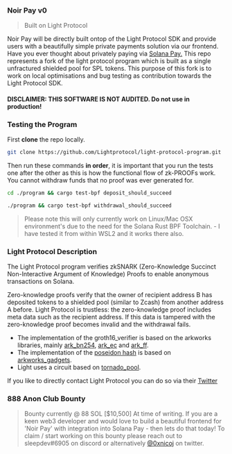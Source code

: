 ### Noir Pay v0
> Built on Light Protocol

Noir Pay will be directly built ontop of the Light Protocol SDK and provide users with a beautifully simple private payments solution via our frontend. Have you ever thought about privately paying via [Solana Pay.](https://github.com/solana-labs/solana-pay/) This repo represents a fork of the light protocol program which is built as a single unfractured shielded pool for SPL tokens. This purpose of this fork is to work on local optimisations and bug testing as contribution towards the Light Protocol SDK. 

#### DISCLAIMER: THIS SOFTWARE IS NOT AUDITED. Do not use in production!

### Testing the Program
First **clone** the repo locally. 
```bash
git clone https://github.com/Lightprotocol/light-protocol-program.git
```
Then run these commands **in order**, it is important that you run the tests one after the other as this is how the functional flow of zk-PROOFs work. You cannot withdraw funds that no proof was ever generated for. 
```bash
cd ./program && cargo test-bpf deposit_should_succeed
```
```bash
./program && cargo test-bpf withdrawal_should_succeed
```
> Please note this will only currently work on Linux/Mac OSX environment's due to the need for the Solana Rust BPF Toolchain. - I have tested it from within WSL2 and it works there also. 

### Light Protocol Description

The Light Protocol program verifies zkSNARK (Zero-Knowledge Succinct Non-Interactive Argument of Knowledge) Proofs to enable anonymous transactions on Solana. 

Zero-knowledge proofs verify that the owner of recipient address B has deposited tokens to a shielded pool (similar to Zcash) from another address A before.
Light Protocol is trustless: the zero-knowledge proof includes meta data such as the recipient address. If this data is tampered with the zero-knowledge proof becomes invalid and the withdrawal fails.

- The implementation of the groth16_verifier is based on the arkworks libraries, mainly [ark_bn254](https://docs.rs/ark-bn254/0.3.0/ark_bn254/), [ark_ec](https://docs.rs/ark-ec/0.3.0/ark_ec/) and [ark_ff](https://docs.rs/ark-ff/0.3.0/ark_ff/).
- The implementation of the [poseidon hash](https://docs.rs/arkworks-gadgets/0.3.14/arkworks_gadgets/poseidon/circom/index.html) is based on [arkworks_gadgets](https://github.com/webb-tools/arkworks-gadgets).
- Light uses a circuit based on [tornado_pool](https://github.com/tornadocash/tornado-pool/tree/onchain-tree/circuits).

If you like to directly contact Light Protocol you can do so via their [Twitter](https://twitter.com/LightProtocol)

### 888 Anon Club Bounty
> Bounty currently @ 88 SOL [$10,500] At time of writing. 
If you are a keen web3 developer and would love to build a beautiful frontend for 'Noir Pay' with integration into Solana Pay - then lets do that today! 
To claim / start working on this bounty please reach out to sleepdev#6905 on discord or alternatively [@0xnicoj](https://twitter.com/0xnicoj) on twitter. 